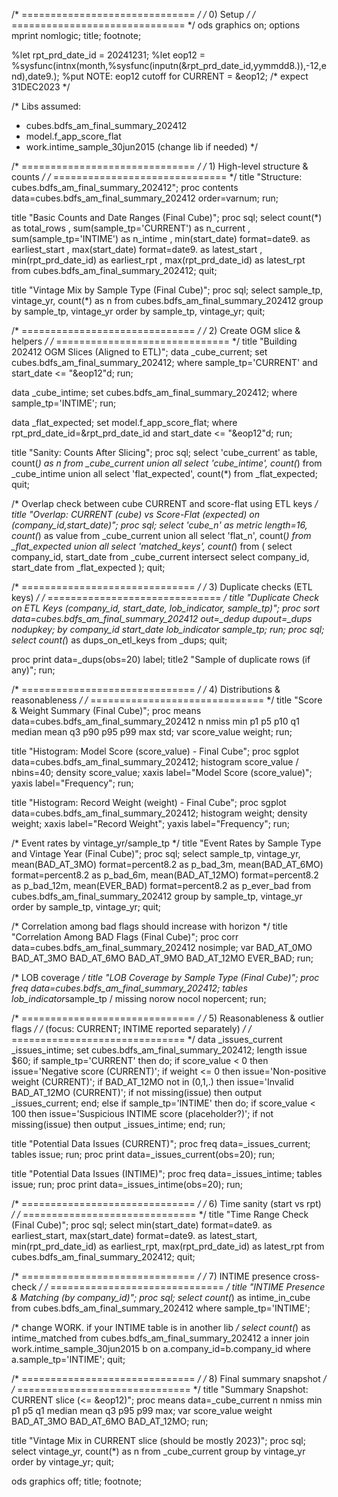 /* ============================== */
/* 0) Setup                       */
/* ============================== */
ods graphics on;
options mprint nomlogic;
title; footnote;

%let rpt_prd_date_id = 20241231;
%let eop12 = %sysfunc(intnx(month,%sysfunc(inputn(&rpt_prd_date_id,yymmdd8.)),-12,end),date9.);
%put NOTE: eop12 cutoff for CURRENT = &eop12;  /* expect 31DEC2023 */

/* Libs assumed:
   - cubes.bdfs_am_final_summary_202412
   - model.f_app_score_flat
   - work.intime_sample_30jun2015  (change lib if needed) */

/* ============================== */
/* 1) High-level structure & counts */
/* ============================== */
title "Structure: cubes.bdfs_am_final_summary_202412";
proc contents data=cubes.bdfs_am_final_summary_202412 order=varnum; run;

title "Basic Counts and Date Ranges (Final Cube)";
proc sql;
  select count(*) as total_rows
       , sum(sample_tp='CURRENT') as n_current
       , sum(sample_tp='INTIME')  as n_intime
       , min(start_date) format=date9. as earliest_start
       , max(start_date) format=date9. as latest_start
       , min(rpt_prd_date_id) as earliest_rpt
       , max(rpt_prd_date_id) as latest_rpt
  from cubes.bdfs_am_final_summary_202412;
quit;

title "Vintage Mix by Sample Type (Final Cube)";
proc sql;
  select sample_tp, vintage_yr, count(*) as n
  from cubes.bdfs_am_final_summary_202412
  group by sample_tp, vintage_yr
  order by sample_tp, vintage_yr;
quit;

/* ============================== */
/* 2) Create OGM slice & helpers  */
/* ============================== */
title "Building 202412 OGM Slices (Aligned to ETL)";
data _cube_current; set cubes.bdfs_am_final_summary_202412;
  where sample_tp='CURRENT' and start_date <= "&eop12"d;
run;

data _cube_intime; set cubes.bdfs_am_final_summary_202412;
  where sample_tp='INTIME';
run;

data _flat_expected; set model.f_app_score_flat;
  where rpt_prd_date_id=&rpt_prd_date_id and start_date <= "&eop12"d;
run;

title "Sanity: Counts After Slicing";
proc sql;
  select 'cube_current' as table, count(*) as n from _cube_current
  union all select 'cube_intime', count(*) from _cube_intime
  union all select 'flat_expected', count(*) from _flat_expected;
quit;

/* Overlap check between cube CURRENT and score-flat using ETL keys */
title "Overlap: CURRENT (cube) vs Score-Flat (expected) on (company_id,start_date)";
proc sql;
  select 'cube_n' as metric length=16, count(*) as value from _cube_current
  union all
  select 'flat_n', count(*) from _flat_expected
  union all
  select 'matched_keys', count(*)
  from (
        select company_id, start_date from _cube_current
        intersect
        select company_id, start_date from _flat_expected
       );
quit;

/* ============================== */
/* 3) Duplicate checks (ETL keys) */
/* ============================== */
title "Duplicate Check on ETL Keys (company_id, start_date, lob_indicator, sample_tp)";
proc sort data=cubes.bdfs_am_final_summary_202412 out=_dedup dupout=_dups nodupkey;
  by company_id start_date lob_indicator sample_tp;
run;
proc sql; select count(*) as dups_on_etl_keys from _dups; quit;

proc print data=_dups(obs=20) label;
  title2 "Sample of duplicate rows (if any)";
run;

/* ============================== */
/* 4) Distributions & reasonableness */
/* ============================== */
title "Score & Weight Summary (Final Cube)";
proc means data=cubes.bdfs_am_final_summary_202412 n nmiss min p1 p5 p10 q1 median mean q3 p90 p95 p99 max std;
  var score_value weight;
run;

title "Histogram: Model Score (score_value) - Final Cube";
proc sgplot data=cubes.bdfs_am_final_summary_202412;
  histogram score_value / nbins=40;
  density score_value;
  xaxis label="Model Score (score_value)";
  yaxis label="Frequency";
run;

title "Histogram: Record Weight (weight) - Final Cube";
proc sgplot data=cubes.bdfs_am_final_summary_202412;
  histogram weight;
  density weight;
  xaxis label="Record Weight";
  yaxis label="Frequency";
run;

/* Event rates by vintage_yr/sample_tp */
title "Event Rates by Sample Type and Vintage Year (Final Cube)";
proc sql;
  select sample_tp, vintage_yr,
         mean(BAD_AT_3MO)  format=percent8.2 as p_bad_3m,
         mean(BAD_AT_6MO)  format=percent8.2 as p_bad_6m,
         mean(BAD_AT_12MO) format=percent8.2 as p_bad_12m,
         mean(EVER_BAD)    format=percent8.2 as p_ever_bad
  from cubes.bdfs_am_final_summary_202412
  group by sample_tp, vintage_yr
  order by sample_tp, vintage_yr;
quit;

/* Correlation among bad flags should increase with horizon */
title "Correlation Among BAD Flags (Final Cube)";
proc corr data=cubes.bdfs_am_final_summary_202412 nosimple;
  var BAD_AT_0MO BAD_AT_3MO BAD_AT_6MO BAD_AT_9MO BAD_AT_12MO EVER_BAD;
run;

/* LOB coverage */
title "LOB Coverage by Sample Type (Final Cube)";
proc freq data=cubes.bdfs_am_final_summary_202412;
  tables lob_indicator*sample_tp / missing norow nocol nopercent;
run;

/* ============================== */
/* 5) Reasonableness & outlier flags */
/*     (focus: CURRENT; INTIME reported separately) */
/* ============================== */
data _issues_current _issues_intime;
  set cubes.bdfs_am_final_summary_202412;
  length issue $60;
  if sample_tp='CURRENT' then do;
    if score_value < 0 then issue='Negative score (CURRENT)';
    if weight <= 0 then issue='Non-positive weight (CURRENT)';
    if BAD_AT_12MO not in (0,1,.) then issue='Invalid BAD_AT_12MO (CURRENT)';
    if not missing(issue) then output _issues_current;
  end;
  else if sample_tp='INTIME' then do;
    if score_value < 100 then issue='Suspicious INTIME score (placeholder?)';
    if not missing(issue) then output _issues_intime;
  end;
run;

title "Potential Data Issues (CURRENT)";
proc freq data=_issues_current; tables issue; run;
proc print data=_issues_current(obs=20); run;

title "Potential Data Issues (INTIME)";
proc freq data=_issues_intime; tables issue; run;
proc print data=_issues_intime(obs=20); run;

/* ============================== */
/* 6) Time sanity (start vs rpt)  */
/* ============================== */
title "Time Range Check (Final Cube)";
proc sql;
  select min(start_date) format=date9. as earliest_start,
         max(start_date) format=date9. as latest_start,
         min(rpt_prd_date_id) as earliest_rpt,
         max(rpt_prd_date_id) as latest_rpt
  from cubes.bdfs_am_final_summary_202412;
quit;

/* ============================== */
/* 7) INTIME presence cross-check */
/* ============================== */
title "INTIME Presence & Matching (by company_id)";
proc sql;
  select count(*) as intime_in_cube
  from cubes.bdfs_am_final_summary_202412
  where sample_tp='INTIME';

  /* change WORK. if your INTIME table is in another lib */
  select count(*) as intime_matched
  from cubes.bdfs_am_final_summary_202412 a
  inner join work.intime_sample_30jun2015 b
    on a.company_id=b.company_id
  where a.sample_tp='INTIME';
quit;

/* ============================== */
/* 8) Final summary snapshot      */
/* ============================== */
title "Summary Snapshot: CURRENT slice (<= &eop12)";
proc means data=_cube_current n nmiss min p1 p5 q1 median mean q3 p95 p99 max;
  var score_value weight BAD_AT_3MO BAD_AT_6MO BAD_AT_12MO;
run;

title "Vintage Mix in CURRENT slice (should be mostly 2023)";
proc sql;
  select vintage_yr, count(*) as n
  from _cube_current
  group by vintage_yr
  order by vintage_yr;
quit;

ods graphics off;
title; footnote;
